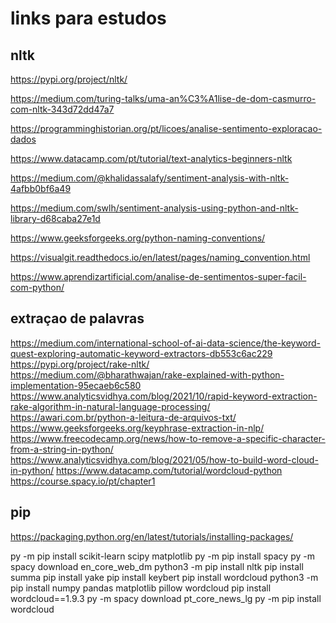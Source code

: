 # links para estudos

## nltk

https://pypi.org/project/nltk/

https://medium.com/turing-talks/uma-an%C3%A1lise-de-dom-casmurro-com-nltk-343d72dd47a7

https://programminghistorian.org/pt/licoes/analise-sentimento-exploracao-dados

https://www.datacamp.com/pt/tutorial/text-analytics-beginners-nltk

https://medium.com/@khalidassalafy/sentiment-analysis-with-nltk-4afbb0bf6a49

https://medium.com/swlh/sentiment-analysis-using-python-and-nltk-library-d68caba27e1d

https://www.geeksforgeeks.org/python-naming-conventions/

https://visualgit.readthedocs.io/en/latest/pages/naming_convention.html

https://www.aprendizartificial.com/analise-de-sentimentos-super-facil-com-python/

## extraçao de palavras
https://medium.com/international-school-of-ai-data-science/the-keyword-quest-exploring-automatic-keyword-extractors-db553c6ac229
https://pypi.org/project/rake-nltk/
https://medium.com/@bharathwajan/rake-explained-with-python-implementation-95ecaeb6c580
https://www.analyticsvidhya.com/blog/2021/10/rapid-keyword-extraction-rake-algorithm-in-natural-language-processing/
https://awari.com.br/python-a-leitura-de-arquivos-txt/
https://www.geeksforgeeks.org/keyphrase-extraction-in-nlp/
https://www.freecodecamp.org/news/how-to-remove-a-specific-character-from-a-string-in-python/
https://www.analyticsvidhya.com/blog/2021/05/how-to-build-word-cloud-in-python/
https://www.datacamp.com/tutorial/wordcloud-python
https://course.spacy.io/pt/chapter1

## pip 
https://packaging.python.org/en/latest/tutorials/installing-packages/


py -m pip install scikit-learn scipy matplotlib
py -m pip install spacy
py -m spacy download en_core_web_dm
python3 -m pip install nltk
pip install summa
pip install yake
pip install keybert
pip install wordcloud
python3 -m pip install numpy pandas matplotlib pillow wordcloud
pip install wordcloud==1.9.3
py -m spacy download pt_core_news_lg
py -m pip install wordcloud
